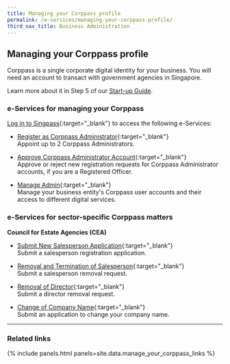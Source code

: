 ```yaml
---
title: Managing your Corppass profile
permalink: /e-services/managing-your-corppass-profile/
third_nav_title: Business Administration
---
```


## Managing your Corppass profile

Corppass is a single corporate digital identity for your business. You will need an account to transact with government agencies in Singapore.

Learn more about it in Step 5 of our [Start-up Guide](/start-a-business/create-a-corppass-account/).

### e-Services for managing your Corppass

[Log in to Singpass](https://www.corppass.gov.sg/cpauth/login/homepage?TAM_OP=login){:target="_blank"} to access the following e-Services:

- [Register as Corppass Administrator](https://www.corppass.gov.sg/cpauth/login/homepage?TAM_OP=login){:target="_blank"}
  <br>Appoint up to 2 Corppass Administrators.

- [Approve Corppass Administrator Account](https://www.corppass.gov.sg/cpauth/login/homepage?TAM_OP=login){:target="_blank"}
  <br>Approve or reject new registration requests for Corppass Administrator accounts, if you are a Registered Officer.

- [Manage Admin](https://www.corppass.gov.sg/cpauth/login/homepage?TAM_OP=login){:target="_blank"}
  <br>Manage your business entity's Corppass user accounts and their access to different digital services.

### e-Services for sector-specific Corppass matters

**Council for Estate Agencies (CEA)**

- [Submit New Salesperson Application](https://www.cea.gov.sg/professionals/salesperson-registration-matters/apply-for-salesperson-registration){:target="_blank"}
  <br>Submit a salesperson registration application.

- [Removal and Termination of Salesperson](https://www.cea.gov.sg/professionals/e-services-for-estate-agents){:target="_blank"}
  <br>Submit a salesperson removal request.

- [Removal of Director](https://www.cea.gov.sg/professionals/e-services-for-estate-agents){:target="_blank"}
  <br>Submit a director removal request.

- [Change of Company Name](https://www.cea.gov.sg/professionals/e-services-for-estate-agents){:target="_blank"}
  <br>Submit an application to change your company name. 

---

### Related links

{% include panels.html panels=site.data.manage_your_corppass_links %}